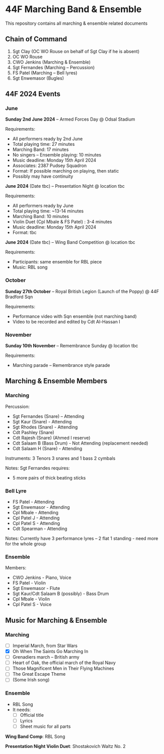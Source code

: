 # 44F Marching Band & Ensemble
This repository contains all marching &amp; ensemble related documents


## Chain of Command

1. Sgt Clay (OC WO Rouse on behalf of Sgt Clay if he is absent)
2. OC WO Rouse
3. CWO Jenkins (Marching & Ensemble)
4. Sgt Fernandes (Marching – Percussion)
5. FS Patel (Marching – Bell lyres)
6. Sgt Enwemasor (Bugles)


## 44F 2024 Events

### June

**Sunday 2nd June 2024** – Armed Forces Day @ Odsal Stadium

Requirements:
- All performers ready by 2nd June
- Total playing time: 27 minutes
- Marching Band: 17 minutes
- No singers – Ensemble playing: 10 minutes
- Music deadline: Monday 15th April 2024
- Associates: 2387 Pudsey Squadron
- Format: If possible marching on playing, then static
- Possibly may have continuity

**June 2024** (Date tbc) – Presentation Night @ location tbc

Requirements:
- All performers ready by June
- Total playing time: ~13-14 minutes
- Marching Band: 10 minutes
- Violin Duet (Cpl Mbale & FS Patel) : 3-4 minutes
- Music deadline: Monday 15th April 2024
- Format: tbc

**June 2024** (Date tbc) – Wing Band Competition @ location tbc

Requirements:
- Participants: same ensemble for RBL piece
- Music: RBL song

### October

**Sunday 27th October** – Royal British Legion (Launch of the Poppy) @ 44F Bradford Sqn

Requirements:
- Performance video with Sqn ensemble (not marching band)
- Video to be recorded and edited by Cdt Al-Hassan I

### November

**Sunday 10th November** – Remembrance Sunday @ location tbc

Requirements:
- Marching parade – Remembrance style parade


## Marching & Ensemble Members

### Marching

Percussion:
- Sgt Fernandes (Snare) – Attending 
- Sgt Kaur (Snare) - Attending
- Sgt Rhodes (Snare) - Attending
- Cdt Pashley (Snare)
- Cdt Rajesh (Snare) (Ahmed I reserve)
- Cdt Salaam B (Bass Drum) - Not Attending (replacement needed)
- Cdt Salaam H (Snare) - Attending

Instruments:
3 Tenors 3 snares and 1 bass 2 cymbals

Notes:
Sgt Fernandes requires:
- 5 more pairs of thick beating sticks

### Bell Lyre

- FS Patel - Attending
- Sgt Enwemasor - Attending
- Cpl Mbale - Attending
- Cpl Patel J - Attending
- Cpl Patel S - Attending
- Cdt Spearman - Attending

Notes:
Currently have 3 performance lyres – 2 flat 1 standing - need more for the whole group

### Ensemble

Members:
- CWO Jenkins - Piano, Voice
- FS Patel - Violin
- Sgt Enwemasor - Flute
- Sgt Kaur/Cdt Salaam B (possibly) - Bass Drum
- Cpl Mbale - Violin
- Cpl Patel S - Voice


## Music for Marching & Ensemble

### Marching

- [ ] Imperial March, from Star Wars
- [x] Oh When The Saints Go Marching In
- [ ] Grenadiers march – British army
- [ ] Heart of Oak, the official march of the Royal Navy
- [ ] Those Magnificent Men in Their Flying Machines
- [ ] The Great Escape Theme
- [ ] (Some Irish song)

### Ensemble

- RBL Song
- It needs:
    - [ ] Official title
    - [ ] Lyrics
    - [ ] Sheet music for all parts

**Wing Band Comp**: RBL Song

**Presentation Night Violin Duet**: Shostakovich Waltz No. 2

